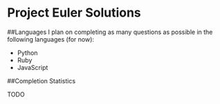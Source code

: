 # Project Euler Solutions

##Languages
I plan on completing as many questions as possible in the following languages (for now):

 * Python
 * Ruby
 * JavaScript


##Completion Statistics

TODO
